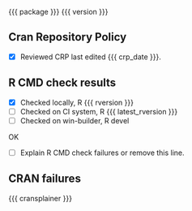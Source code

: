 {{{ package }}} {{{ version }}}

## Cran Repository Policy

- [x] Reviewed CRP last edited {{{ crp_date }}}.

## R CMD check results

- [x] Checked locally, R {{{ rversion }}}
- [ ] Checked on CI system, R {{{ latest_rversion }}}
- [ ] Checked on win-builder, R devel

OK

- [ ] Explain R CMD check failures or remove this line.

## CRAN failures

{{{ cransplainer }}}
